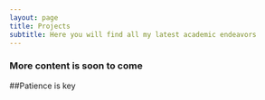 ```yaml
---
layout: page
title: Projects
subtitle: Here you will find all my latest academic endeavors
---
```


### More content is soon to come

##Patience is key
